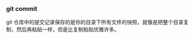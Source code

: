 ### git commit
git  仓库中的提交记录保存的是你的目录下所有文件的快照，就像是把整个目录复制，然后再粘贴一样，但是比复制粘贴优雅许多。

<!--stackedit_data:
eyJoaXN0b3J5IjpbMTE2ODk5NDg5OF19
-->